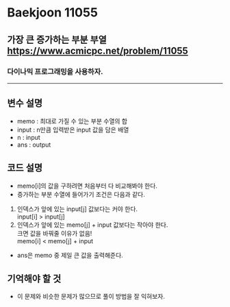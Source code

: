 Baekjoon 11055
=============
가장 큰 증가하는 부분 부열 <https://www.acmicpc.net/problem/11055>
---------------
### 다이나믹 프로그래밍을 사용하자.
- - -
## 변수 설명
- memo : 최대로 가질 수 있는 부분 수열의 합
- input : n만큼 입력받은 input 값을 담은 배열
- n : input
- ans : output
## 코드 설명
- memo[i]의 값을 구하려면 처음부터 다 비교해봐야 한다.
- 증가하는 부분 수열에 들어가기 조건은 다음과 같다.
1. 인덱스가 앞에 있는 input[j] 값보다는 커야 한다.  
input[i] > input[j]
2. 인덱스가 앞에 있는 memo[j] + input 값보다는 작아야 한다.  
크면 값을 바꿔줄 이유가 없음!  
memo[i] < memo[j] + input
- ans은 memo 중 제일 큰 값을 출력해준다.
## 기억해야 할 것
- 이 문제와 비슷한 문제가 많으므로 풀이 방법을 잘 익혀보자.

